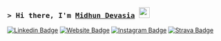 ### <samp>&gt; Hi there, I'm <a href="https://midhundev.asia" target="_blank">Midhun Devasia</a> <img src="https://media.giphy.com/media/hvRJCLFzcasrR4ia7z/giphy.gif" width="25"> </samp>

[![Linkedin Badge](https://img.shields.io/badge/-LinkedIn-0e76a8?style=flat&logo=Linkedin&logoColor=white)](https://linkedin.com/in/midhundevasia)
[![Website Badge](https://img.shields.io/badge/Website-3b5998?style=flat&logo=google-chrome&logoColor=white)](https://midhundev.asia)
[![Instagram Badge](https://img.shields.io/badge/-Instagram-e4405f?style=flat&logo=Instagram&logoColor=white)](https://instagram.com/midhundevasia)
[![Strava Badge](https://img.shields.io/badge/-Strava-FC4C02?style=flat&logo=strava&logoColor=white)](https://www.strava.com/athletes/19664066)

